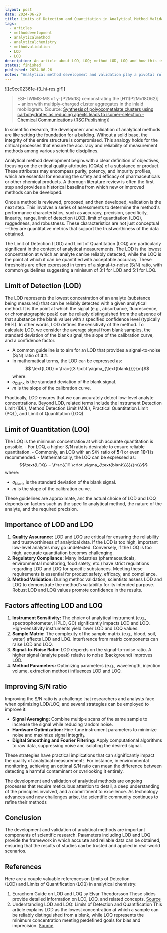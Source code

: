 ```yaml
---
layout: post
date: 2024-06-20
title: Limits of Detection and Quantitation in Analytical Method Validation
tags:
  - articles
  - methoddevelopment
  - analyticalmethod
  - analyticalchemistry
  - methodvalidation
  - LOD
  - LOQ
description: An article about LOD, LOQ; method LOD, LOQ and how this is used with various analytical instruments.
status: finished
published: 2024-06-26
notes: "Analytical method development and validation play a pivotal role in ensuring the accuracy and reliability of measurement methods used in various scientific fields. When developing an analytical method, researchers must define clear objectives related to the critical quality attributes (CQAs) of a substance or product, including impurity profiles."
---
```


![[c9cc02361e-f3_hi-res.gif]]
> ESI-TWIMS-MS of γ-{P2Mo18} demonstrating the [H11(P2Mo18O62)]− anion with multiply-charged cluster aggregates in the inlaid mobilogram. (Source: [Synthesis of polyoxometalate clusters using carbohydrates as reducing agents leads to isomer-selection - Chemical Communications (RSC Publishing)](https://pubs.rsc.org/en/content/articlelanding/2019/cc/c9cc02361e#!))

In scientific research, the development and validation of analytical methods are like setting the foundation for a building. Without a solid base, the integrity of the entire structure is compromised. This analogy holds for the critical processes that ensure the accuracy and reliability of measurement methods among various scientific disciplines.

Analytical method development begins with a clear definition of objectives, focusing on the critical quality attributes (CQAs) of a substance or product. These attributes may encompass purity, potency, and impurity profiles, which are essential for ensuring the safety and efficacy of pharmaceuticals or other chemical products. A thorough literature review is often the first step and provides a historical baseline from which new or improved methods can be developed.

Once a method is reviewed, proposed, and then developed, validation is the next step. This involves a series of assessments to determine the method's performance characteristics, such as accuracy, precision, specificity, linearity, range, limit of detection (LOD), limit of quantitation (LOQ), ruggedness, and robustness. These characteristics are not just conceptual—they are quantitative metrics that support the trustworthiness of the data obtained.

The Limit of Detection (LOD) and Limit of Quantitation (LOQ) are particularly significant in the context of analytical measurements. The LOD is the lowest concentration at which an analyte can be reliably detected, while the LOQ is the point at which it can be quantified with acceptable accuracy. These thresholds are often expressed in terms of a signal-to-noise (S/N) ratio, with common guidelines suggesting a minimum of 3:1 for LOD and 5:1 for LOQ.

## Limit of Detection (LOD)

The LOD represents the lowest concentration of an analyte (substance being measured) that can be reliably detected with a given analytical method. It is the point at which the signal (e.g., absorbance, fluorescence, or chromatographic peak) can be reliably distinguished from the absence of that substance (the blank value) with a specified confidence level (typically 99%). In other words, LOD defines the sensitivity of the method. To calculate LOD, we consider the average signal from blank samples, the standard deviation of the blank signal, the slope of the calibration curve, and a confidence factor.

- A common guideline is to aim for an LOD that provides a signal-to-noise (S/N) ratio of **3:1**.
- In mathematical terms, the LOD can be expressed as:
$$ \text{LOD} = \frac{{3 \cdot \sigma_{\text{blank}}}}{m}$$
where:
- $\sigma_{\text{blank}}$ is the standard deviation of the blank signal.
- $m$ is the slope of the calibration curve.

Practically, LOD ensures that we can accurately detect low-level analyte concentrations. Beyond LOD, related terms include the Instrument Detection Limit (IDL), Method Detection Limit (MDL), Practical Quantitation Limit (PQL), and Limit of Quantitation (LOQ).

## Limit of Quantitation (LOQ)

The LOQ is the minimum concentration at which accurate quantitation is possible.
    - For LOQ, a higher S/N ratio is desirable to ensure reliable quantitation.
    - Commonly, an LOQ with an S/N ratio of **5:1** or even **10:1** is recommended.
    - Mathematically, the LOQ can be expressed as:
$$\text{LOQ} = \frac{{10 \cdot \sigma_{\text{blank}}}}{{m}}​$$
where:

- $\sigma_{\text{blank}}$ is the standard deviation of the blank signal.
- $m$ is the slope of the calibration curve.

These guidelines are approximate, and the actual choice of LOD and LOQ depends on factors such as the specific analytical method, the nature of the analyte, and the required precision.

## Importance of LOD and LOQ

1. **Quality Assurance:** LOD and LOQ are critical for ensuring the reliability and trustworthiness of analytical data. If the LOD is too high, important low-level analytes may go undetected. Conversely, if the LOQ is too high, accurate quantitation becomes challenging.
2. **Regulatory Compliance:** Many industries (pharmaceuticals, environmental monitoring, food safety, etc.) have strict regulations regarding LOD and LOQ for specific substances. Meeting these requirements is essential for product safety, efficacy, and compliance.
3. **Method Validation:** During method validation, scientists assess LOD and LOQ to demonstrate the method’s suitability for its intended purpose. Robust LOD and LOQ values promote confidence in the results.

## Factors affecting LOD and LOQ

1. **Instrument Sensitivity:** The choice of analytical instrument (e.g., spectrophotometer, HPLC, GC) significantly impacts LOD and LOQ. High-sensitivity instruments yield lower LOD and LOQ values.
2. **Sample Matrix:** The complexity of the sample matrix (e.g., blood, soil, water) affects LOD and LOQ. Interference from matrix components can raise LOD and LOQ.
3. **Signal-to-Noise Ratio:** LOD depends on the signal-to-noise ratio. A higher signal (analyte peak) relative to noise (background) improves LOD.
4. **Method Parameters:** Optimizing parameters (e.g., wavelength, injection volume, extraction method) influences LOD and LOQ.

## Improving S/N ratio

Improving the S/N ratio is a challenge that researchers and analysts face when optimizing LOD/LOQ, and several strategies can be employed to improve it:

- **Signal Averaging:** Combine multiple scans of the same sample to increase the signal while reducing random noise.
- **Hardware Optimization:** Fine-tune instrument parameters to minimize noise and maximize signal integrity.
- **Digital Smoothing and Fourier Filtering:** Apply computational algorithms to raw data, suppressing noise and isolating the desired signal.

These strategies have practical implications that can significantly impact the quality of analytical measurements. For instance, in environmental monitoring, achieving an optimal S/N ratio can mean the difference between detecting a harmful contaminant or overlooking it entirely.

The development and validation of analytical methods are ongoing processes that require meticulous attention to detail, a deep understanding of the principles involved, and a commitment to excellence. As technology advances and new challenges arise, the scientific community continues to refine their methods 

## Conclusion

The development and validation of analytical methods are important components of scientific research. Parameters including LOD and LOQ provide the framework in which accurate and reliable data can be obtained, ensuring that the results of studies can be trusted and applied in real-world scenarios.

## References

Here are a couple valuable references on Limits of Detection (LOD) and Limits of Quantification (LOQ) in analytical chemistry:

1. Eurachem Guide on LOD and LOQ by Elvar Theodorsson
These slides provide detailed information on LOD, LOQ, and related concepts.
[Source](https://www.eflm.eu/files/efcc/Zagreb-Theodorsson_2.pdf)
2. Understanding LOD and LOQ: Limits of Detection and Quantification
This article explains LOD as the lowest concentration at which a sample can be reliably distinguished from a blank, while LOQ represents the minimum concentration meeting predefined goals for bias and imprecision.
[Source](https://www.bwbtech.com/post/understanding-lod-and-loq-limits-of-detection-and-quantification)

